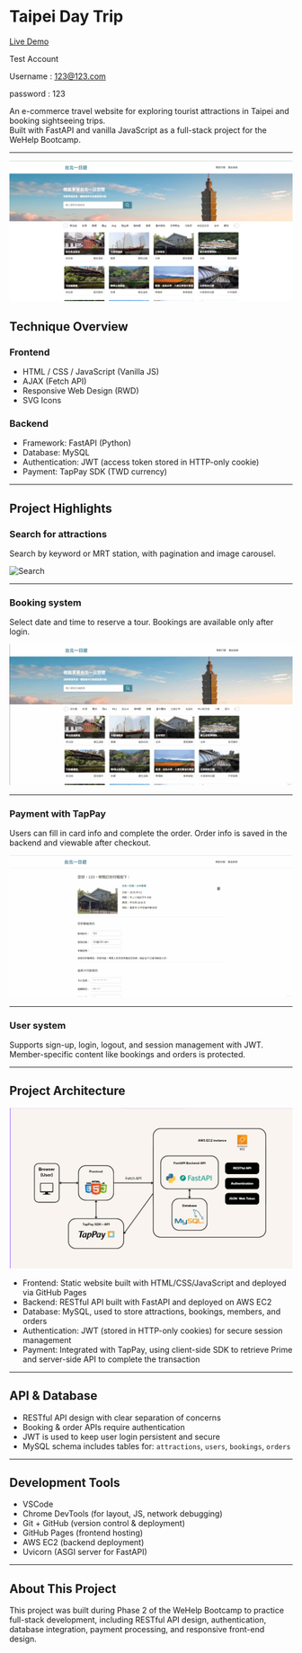 # Taipei Day Trip

[Live Demo](http://13.239.58.95:8000/)

Test Account

Username : 123@123.com

password : 123

An e-commerce travel website for exploring tourist attractions in Taipei and booking sightseeing trips.  
Built with FastAPI and vanilla JavaScript as a full-stack project for the WeHelp Bootcamp.

---

![demo](https://github.com/VadoHYH/Taipei-day-trip/blob/main/images/HomePage.png) <!-- Optional: Replace with your own screenshot -->

## Technique Overview

### Frontend

- HTML / CSS / JavaScript (Vanilla JS)
- AJAX (Fetch API)
- Responsive Web Design (RWD)
- SVG Icons

### Backend

- Framework: FastAPI (Python)
- Database: MySQL
- Authentication: JWT (access token stored in HTTP-only cookie)
- Payment: TapPay SDK (TWD currency)

---

## Project Highlights

### Search for attractions
Search by keyword or MRT station, with pagination and image carousel.

![Search](https://github.com/VadoHYH/Taipei-day-trip/blob/main/images/Search.gif)

---

### Booking system
Select date and time to reserve a tour. Bookings are available only after login.

![Booking](https://github.com/VadoHYH/Taipei-day-trip/blob/main/images/Booking.gif)

---

### Payment with TapPay
Users can fill in card info and complete the order. Order info is saved in the backend and viewable after checkout.

![Payment](https://github.com/VadoHYH/Taipei-day-trip/blob/main/images/Payment.gif)

---

### User system
Supports sign-up, login, logout, and session management with JWT. Member-specific content like bookings and orders is protected.

---

## Project Architecture

![Architecture](https://github.com/VadoHYH/Taipei-day-trip/blob/main/images/Architecture.png) <!-- Optional -->

- Frontend: Static website built with HTML/CSS/JavaScript and deployed via GitHub Pages
- Backend: RESTful API built with FastAPI and deployed on AWS EC2
- Database: MySQL, used to store attractions, bookings, members, and orders
- Authentication: JWT (stored in HTTP-only cookies) for secure session management
- Payment: Integrated with TapPay, using client-side SDK to retrieve Prime and server-side API to complete the transaction

---

## API & Database

- RESTful API design with clear separation of concerns
- Booking & order APIs require authentication
- JWT is used to keep user login persistent and secure
- MySQL schema includes tables for: `attractions`, `users`, `bookings`, `orders`

---

## Development Tools

- VSCode
- Chrome DevTools (for layout, JS, network debugging)
- Git + GitHub (version control & deployment)
- GitHub Pages (frontend hosting)
- AWS EC2 (backend deployment)
- Uvicorn (ASGI server for FastAPI)

---

## About This Project

This project was built during Phase 2 of the WeHelp Bootcamp to practice full-stack development, including RESTful API design, authentication, database integration, payment processing, and responsive front-end design.

